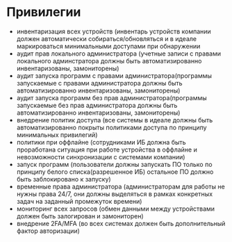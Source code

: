 # Привилегии
- инвентаризация всех устройств (инвентарь устройств компании должен автоматически собираться/обновляться и в идеале маркироваться минимальными доступами при обнаружении
- аудит прав локального администратора (учетные записи с правами локального админстратора должны быть автоматизированно инвентаризованы, замониторены)
- аудит запуска программ с правами администратора(программы запускаемые с правами администратора должны быть автоматизированно инвентаризованы, замониторены)
- аудит запуска программ без прав администратора(программы запускаемые без прав администратора должны быть автоматизированно инвентаризованы, замониторены)
- внедрение политик доступа (все системы в идеале должны быть автоматизированно покрыты политиками доступа по принципу минимальных привилегий)
- политики при оффлайне (сотрудниками ИБ должна быть проработана ситуация при работе устройства в оффлайне и невозможности синхронизации с системами компании)
- запуск программ (пользователи должны запускать ПО только по принципу белого списка(разрешенное ИБ) остальное ПО должно быть заблокировано к запуску)
- временные права администратора (администраторам для работы не нужны права 24/7, они должны выделяться в рамках конкретных задач на заданный промежуток времени)
- мониторинг всех запросов (обмен данными между устройствами должен быть залогирован и замониторен)
- внедрение 2FA/MFA (во всех системах должен быть дополнительный фактор авторизации)
